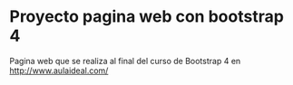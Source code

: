 # Proyecto pagina web con bootstrap 4
Pagina web que se realiza al final del curso de Bootstrap 4 en http://www.aulaideal.com/
